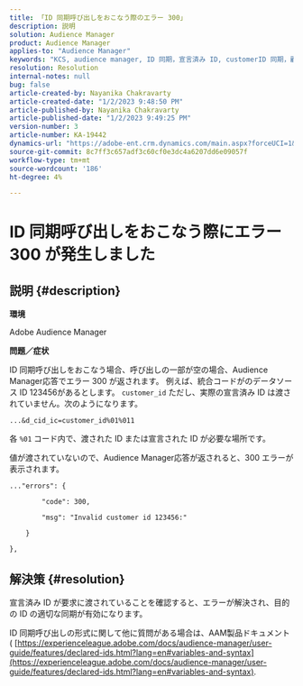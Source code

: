 ```yaml
---
title: 「ID 同期呼び出しをおこなう際のエラー 300」
description: 説明
solution: Audience Manager
product: Audience Manager
applies-to: "Audience Manager"
keywords: "KCS, audience manager, ID 同期，宣言済み ID, customerID 同期，顧客 ID，オンライン同期"
resolution: Resolution
internal-notes: null
bug: false
article-created-by: Nayanika Chakravarty
article-created-date: "1/2/2023 9:48:50 PM"
article-published-by: Nayanika Chakravarty
article-published-date: "1/2/2023 9:49:25 PM"
version-number: 3
article-number: KA-19442
dynamics-url: "https://adobe-ent.crm.dynamics.com/main.aspx?forceUCI=1&pagetype=entityrecord&etn=knowledgearticle&id=a715aa3d-e78a-ed11-81ac-6045bd006c82"
source-git-commit: 8c7ff3c657adf3c60cf0e3dc4a6207dd6e09057f
workflow-type: tm+mt
source-wordcount: '186'
ht-degree: 4%

---
```


# ID 同期呼び出しをおこなう際にエラー 300 が発生しました

## 説明 {#description}


<b>環境</b>

Adobe Audience Manager

<b>問題／症状</b>

ID 同期呼び出しをおこなう場合、呼び出しの一部が空の場合、Audience Manager応答でエラー 300 が返されます。 例えば、統合コードがのデータソース ID 123456があるとします。 `customer_id` ただし、実際の宣言済み ID は渡されていません。次のようになります。

`...&d_cid_ic=customer_id%01%011`

各 `%01` コード内で、渡された ID または宣言された ID が必要な場所です。

値が渡されていないので、Audience Manager応答が返されると、300 エラーが表示されます。




```
..."errors": {

        "code": 300,

        "msg": "Invalid customer id 123456:"

    }

},
```





## 解決策 {#resolution}


宣言済み ID が要求に渡されていることを確認すると、エラーが解決され、目的の ID の適切な同期が有効になります。

ID 同期呼び出しの形式に関して他に質問がある場合は、AAM製品ドキュメント ( [https://experienceleague.adobe.com/docs/audience-manager/user-guide/features/declared-ids.html?lang=en#variables-and-syntax](https://experienceleague.adobe.com/docs/audience-manager/user-guide/features/declared-ids.html?lang=en#variables-and-syntax).
